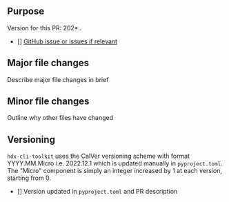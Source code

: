 ## Purpose

Version for this PR: 202*.*.*

- [] [GitHub issue or issues if relevant](https://www.google.com)

## Major file changes
Describe major file changes in brief

## Minor file changes
Outline why other files have changed

## Versioning

`hdx-cli-toolkit` uses the CalVer versioning scheme with format YYYY.MM.Micro i.e. 2022.12.1 which is updated manually in `pyproject.toml`. The "Micro" component is simply an integer increased by 1 at each version, starting from 0.
- [] Version updated in `pyproject.toml` and PR description
